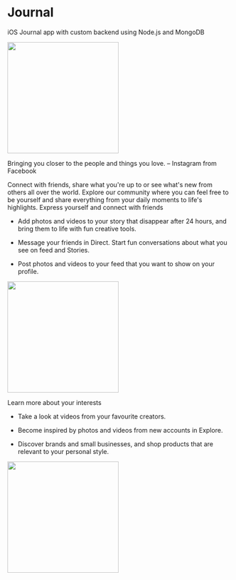 # Journal

iOS Journal app with custom backend using Node.js and MongoDB

<img width="250px" src="https://letsbuildthatapp-videos.s3-us-west-2.amazonaws.com/a972d2c1-0ebd-4b11-be2f-216904421c86" />

Bringing you closer to the people and things you love. – Instagram from Facebook


Connect with friends, share what you're up to or see what's new from others all over the world. Explore our community where you can feel free to be yourself 
and share everything from your daily moments to life's highlights. Express yourself and connect with friends

- Add photos and videos to your story that disappear after 24 hours, and bring them to life with fun creative tools.

- Message your friends in Direct. Start fun conversations about what you see on feed and Stories.

- Post photos and videos to your feed that you want to show on your profile.


<img width="250px" src="https://letsbuildthatapp-videos.s3-us-west-2.amazonaws.com/142df5c5-1af0-4ca3-b098-9a0e5b80c05e" />


Learn more about your interests


- Take a look at videos from your favourite creators.

- Become inspired by photos and videos from new accounts in Explore.

- Discover brands and small businesses, and shop products that are relevant to your personal style.

<img width="250px" src="https://letsbuildthatapp-videos.s3-us-west-2.amazonaws.com/d3874eed-117e-4b6a-be34-7886a67a59b6" />
